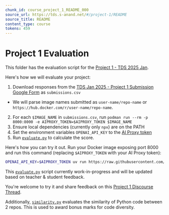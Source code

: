 ```yaml
---
chunk_id: course_project_1_README_000
source_url: https://tds.s-anand.net/#/project-1/README
source_title: README
content_type: course
tokens: 459
---
```


# Project 1 Evaluation

This folder has the evaluation script for the [Project 1 - TDS 2025 Jan](../project-1.md).

Here's how we will evaluate your project:

1. Download responses from the [TDS Jan 2025 - Project 1 Submission Google Form](https://docs.google.com/forms/d/e/1FAIpQLSdOaljgV-INdbKrPotV9OMUKV01QVaFEfcnr5dAxBZqM4x37g/viewform?usp=dialog) as `submissions.csv`
 - We will parse image names submitted as `user-name/repo-name` or `https://hub.docker.com/r/user-name/repo-name`.
2. For each `$IMAGE_NAME` in `submissions.csv`, run `podman run --rm -p 8000:8000 -e AIPROXY_TOKEN=$AIPROXY_TOKEN $IMAGE_NAME`
3. Ensure local dependencies (currently only `npx`) are on the PATH
4. Set the environment variables `OPENAI_API_KEY` to the [AI Proxy token](https://aiproxy.sanand.workers.dev/)
5. Run [`evaluate.py`](evaluate.py) to calculate the score.

Here's how you can try it out. Run your Docker image exposing port 8000 and run this command (replacing `$AIPROXY_TOKEN` with your AI Proxy token):

```bash
OPENAI_API_KEY=$AIPROXY_TOKEN uv run https://raw.githubusercontent.com/sanand0/tools-in-data-science-public/tds-2025-01/project-1/evaluate.py
```

This [`evaluate.py`](evaluate.py) script currently work-in-progress and will be updated based on teacher & student feedback.

You're welcome to try it and share feedback on this [Project 1 Discourse Thread](https://discourse.onlinedegree.iitm.ac.in/t/project-1-llm-based-automation-agent-discussion-thread-tds-jan-2025/164277/17).

Additionally, [`similarity.py`](similarity.py) evaluates the similarity of Python code between 2 repos. This is used to award bonus marks for code diversity.
